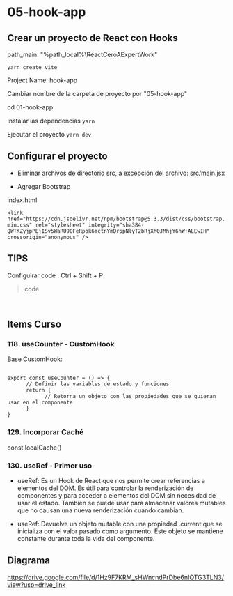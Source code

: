 # 05-hook-app

## Crear un proyecto de React con Hooks

path_main: "%path_local%\ReactCeroAExpertWork"

`yarn create vite`

Project Name: hook-app

Cambiar nombre de la carpeta de proyecto por "05-hook-app"

cd 01-hook-app

Instalar las dependencias
`yarn`	

Ejecutar el proyecto
`yarn dev`

## Configurar el proyecto

- Eliminar archivos de directorio src, a excepción del archivo:
src/main.jsx

- Agregar Bootstrap

index.html

`<link
      href="https://cdn.jsdelivr.net/npm/bootstrap@5.3.3/dist/css/bootstrap.min.css"
      rel="stylesheet"
      integrity="sha384-QWTKZyjpPEjISv5WaRU9OFeRpok6YctnYmDr5pNlyT2bRjXh0JMhjY6hW+ALEwIH"
      crossorigin="anonymous"
/>`


## TIPS
Configuirar code .
Ctrl + Shift + P 
>code

<br />


## Items Curso
### 118. useCounter - CustomHook

Base CustomHook:

<code>
export const useCounter = () => {
      // Definir las variables de estado y funciones
      return {
            // Retorna un objeto con las propiedades que se quieran usar en el componente
      }
}
</code>


### 129. Incorporar Caché

const localCache()

### 130. useRef - Primer uso

- useRef: Es un Hook de React que nos permite crear referencias a elementos del DOM. Es útil para controlar la renderización de componentes y para acceder a elementos del DOM sin necesidad de usar el estado. También se puede usar para almacenar valores mutables que no causan una nueva renderización cuando cambian.

- useRef: Devuelve un objeto mutable con una propiedad .current que se inicializa con el valor pasado como argumento. Este objeto se mantiene constante durante toda la vida del componente.

## Diagrama

https://drive.google.com/file/d/1Hz9F7KRM_sHWncndPrDbe6nIQTG3TLN3/view?usp=drive_link

